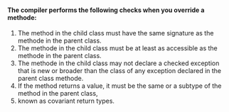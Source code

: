 #### The compiler performs the following checks when you override a methode:
1. The method in the child class must have the same signature as the methode 
in the parent class.
2. The methode in the child class must be at least as accessible as the methode in the parent class.
3. The methode in the child class may not declare a checked exception that is 
new or broader than the class of any exception declared in the parent class methode.
4. If the method returns a value, it must be the same or a subtype of the method in the parent class, 
5. known as covariant return types.